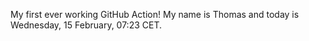 My first ever working GitHub Action!
My name is Thomas and today is Wednesday, 15 February, 07:23 CET. 

